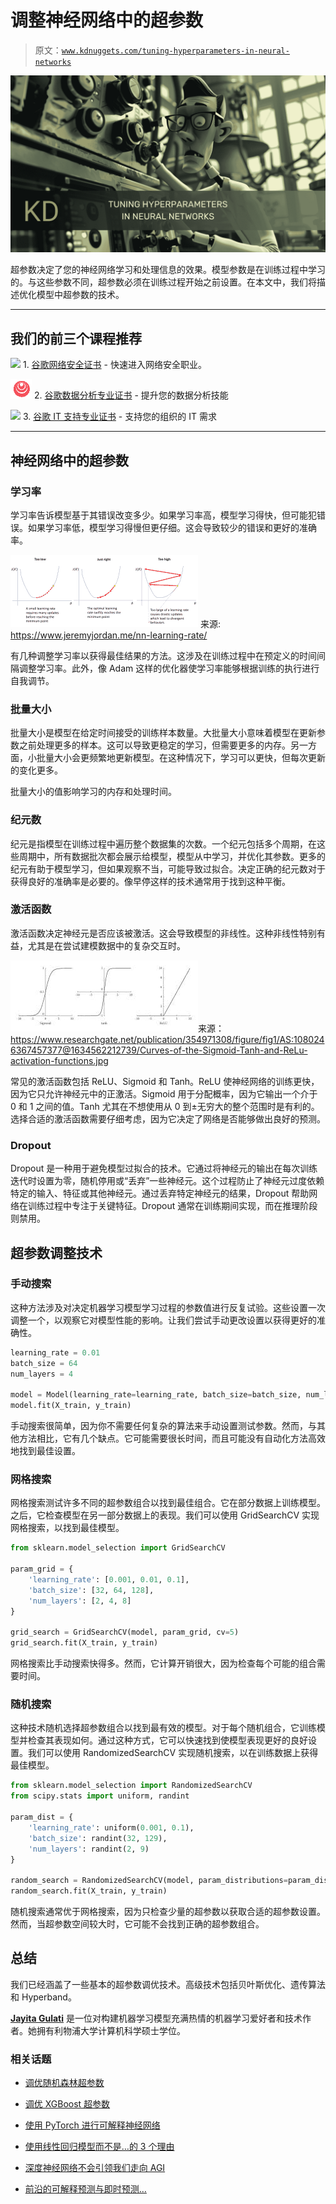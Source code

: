 # 调整神经网络中的超参数

> 原文：[`www.kdnuggets.com/tuning-hyperparameters-in-neural-networks`](https://www.kdnuggets.com/tuning-hyperparameters-in-neural-networks)

![调整神经网络中的超参数](img/b9de72ea3c51ae95da6057db4e0a857f.png)

超参数决定了您的神经网络学习和处理信息的效果。模型参数是在训练过程中学习的。与这些参数不同，超参数必须在训练过程开始之前设置。在本文中，我们将描述优化模型中超参数的技术。

* * *

## 我们的前三个课程推荐

![](img/0244c01ba9267c002ef39d4907e0b8fb.png) 1\. [谷歌网络安全证书](https://www.kdnuggets.com/google-cybersecurity) - 快速进入网络安全职业。

![](img/e225c49c3c91745821c8c0368bf04711.png) 2\. [谷歌数据分析专业证书](https://www.kdnuggets.com/google-data-analytics) - 提升您的数据分析技能

![](img/0244c01ba9267c002ef39d4907e0b8fb.png) 3\. [谷歌 IT 支持专业证书](https://www.kdnuggets.com/google-itsupport) - 支持您的组织的 IT 需求

* * *

## 神经网络中的超参数

### 学习率

学习率告诉模型基于其错误改变多少。如果学习率高，模型学习得快，但可能犯错误。如果学习率低，模型学习得慢但更仔细。这会导致较少的错误和更好的准确率。

![调整神经网络中的超参数](img/2b104f721c61169c260d51c2f1f83c47.png) 来源: https://www.jeremyjordan.me/nn-learning-rate/

有几种调整学习率以获得最佳结果的方法。这涉及在训练过程中在预定义的时间间隔调整学习率。此外，像 Adam 这样的优化器使学习率能够根据训练的执行进行自我调节。

### 批量大小

批量大小是模型在给定时间接受的训练样本数量。大批量大小意味着模型在更新参数之前处理更多的样本。这可以导致更稳定的学习，但需要更多的内存。另一方面，小批量大小会更频繁地更新模型。在这种情况下，学习可以更快，但每次更新的变化更多。

批量大小的值影响学习的内存和处理时间。

### 纪元数

纪元是指模型在训练过程中遍历整个数据集的次数。一个纪元包括多个周期，在这些周期中，所有数据批次都会展示给模型，模型从中学习，并优化其参数。更多的纪元有助于模型学习，但如果观察不当，可能导致过拟合。决定正确的纪元数对于获得良好的准确率是必要的。像早停这样的技术通常用于找到这种平衡。

### 激活函数

激活函数决定神经元是否应该被激活。这会导致模型的非线性。这种非线性特别有益，尤其是在尝试建模数据中的复杂交互时。

![神经网络中的超参数调整](img/bda31e9774872cf755f405bf06b7dd96.png)来源：https://www.researchgate.net/publication/354971308/figure/fig1/AS:1080246367457377@1634562212739/Curves-of-the-Sigmoid-Tanh-and-ReLu-activation-functions.jpg

常见的激活函数包括 ReLU、Sigmoid 和 Tanh。ReLU 使神经网络的训练更快，因为它只允许神经元中的正激活。Sigmoid 用于分配概率，因为它输出一个介于 0 和 1 之间的值。Tanh 尤其在不想使用从 0 到±无穷大的整个范围时是有利的。选择合适的激活函数需要仔细考虑，因为它决定了网络是否能够做出良好的预测。

### Dropout

Dropout 是一种用于避免模型过拟合的技术。它通过将神经元的输出在每次训练迭代时设置为零，随机停用或“丢弃”一些神经元。这个过程防止了神经元过度依赖特定的输入、特征或其他神经元。通过丢弃特定神经元的结果，Dropout 帮助网络在训练过程中专注于关键特征。Dropout 通常在训练期间实现，而在推理阶段则禁用。

## 超参数调整技术

### 手动搜索

这种方法涉及对决定机器学习模型学习过程的参数值进行反复试验。这些设置一次调整一个，以观察它对模型性能的影响。让我们尝试手动更改设置以获得更好的准确性。

```py
learning_rate = 0.01
batch_size = 64
num_layers = 4

model = Model(learning_rate=learning_rate, batch_size=batch_size, num_layers=num_layers)
model.fit(X_train, y_train) 
```

手动搜索很简单，因为你不需要任何复杂的算法来手动设置测试参数。然而，与其他方法相比，它有几个缺点。它可能需要很长时间，而且可能没有自动化方法高效地找到最佳设置。

### 网格搜索

网格搜索测试许多不同的超参数组合以找到最佳组合。它在部分数据上训练模型。之后，它检查模型在另一部分数据上的表现。我们可以使用 GridSearchCV 实现网格搜索，以找到最佳模型。

```py
from sklearn.model_selection import GridSearchCV

param_grid = {
    'learning_rate': [0.001, 0.01, 0.1],
    'batch_size': [32, 64, 128],
    'num_layers': [2, 4, 8]
}

grid_search = GridSearchCV(model, param_grid, cv=5)
grid_search.fit(X_train, y_train) 
```

网格搜索比手动搜索快得多。然而，它计算开销很大，因为检查每个可能的组合需要时间。

### 随机搜索

这种技术随机选择超参数组合以找到最有效的模型。对于每个随机组合，它训练模型并检查其表现如何。通过这种方式，它可以快速找到使模型表现更好的良好设置。我们可以使用 RandomizedSearchCV 实现随机搜索，以在训练数据上获得最佳模型。

```py
from sklearn.model_selection import RandomizedSearchCV
from scipy.stats import uniform, randint

param_dist = {
    'learning_rate': uniform(0.001, 0.1),
    'batch_size': randint(32, 129),
    'num_layers': randint(2, 9)
}

random_search = RandomizedSearchCV(model, param_distributions=param_dist, n_iter=10, cv=5)
random_search.fit(X_train, y_train) 
```

随机搜索通常优于网格搜索，因为只检查少量的超参数以获取合适的超参数设置。然而，当超参数空间较大时，它可能不会找到正确的超参数组合。

## 总结

我们已经涵盖了一些基本的超参数调优技术。高级技术包括贝叶斯优化、遗传算法和 Hyperband。

**[Jayita Gulati](https://www.linkedin.com/in/jayitagulati1998/)** 是一位对构建机器学习模型充满热情的机器学习爱好者和技术作者。她拥有利物浦大学计算机科学硕士学位。

### 相关话题

+   [调优随机森林超参数](https://www.kdnuggets.com/2022/08/tuning-random-forest-hyperparameters.html)

+   [调优 XGBoost 超参数](https://www.kdnuggets.com/2022/08/tuning-xgboost-hyperparameters.html)

+   [使用 PyTorch 进行可解释神经网络](https://www.kdnuggets.com/2022/01/interpretable-neural-networks-pytorch.html)

+   [使用线性回归模型而不是…的 3 个理由](https://www.kdnuggets.com/2021/08/3-reasons-linear-regression-instead-neural-networks.html)

+   [深度神经网络不会引领我们走向 AGI](https://www.kdnuggets.com/2021/12/deep-neural-networks-not-toward-agi.html)

+   [前沿的可解释预测与即时预测…](https://www.kdnuggets.com/2021/12/sota-explainable-forecasting-and-nowcasting.html)
